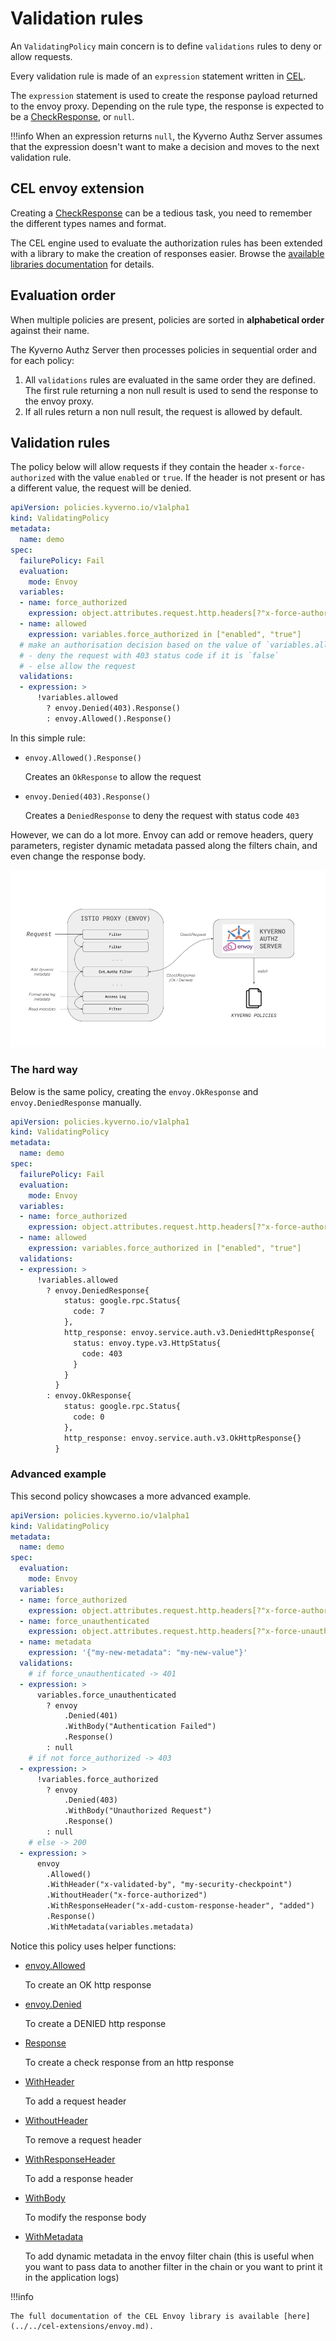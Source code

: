 # Validation rules

An `ValidatingPolicy` main concern is to define `validations` rules to deny or allow requests.

Every validation rule is made of an `expression` statement written in [CEL](https://github.com/google/cel-spec).

The `expression` statement is used to create the response payload returned to the envoy proxy.
Depending on the rule type, the response is expected to be a [CheckResponse](https://www.envoyproxy.io/docs/envoy/latest/api-v3/service/auth/v3/external_auth.proto#service-auth-v3-checkresponse), or `null`.

!!!info
    When an expression returns `null`, the Kyverno Authz Server assumes that the expression doesn't want to make a decision and moves to the next validation rule.

## CEL envoy extension

Creating a [CheckResponse](https://www.envoyproxy.io/docs/envoy/latest/api-v3/service/auth/v3/external_auth.proto#service-auth-v3-checkresponse) can be a tedious task, you need to remember the different types names and format.

The CEL engine used to evaluate the authorization rules has been extended with a library to make the creation of responses easier. Browse the [available libraries documentation](../../cel-extensions/index.md) for details.

## Evaluation order

When multiple policies are present, policies are sorted in **alphabetical order** against their name.

The Kyverno Authz Server then processes policies in sequential order and for each policy:

1. All `validations` rules are evaluated in the same order they are defined. The first rule returning a non null result is used to send the response to the envoy proxy.
1. If all rules return a non null result, the request is allowed by default.

## Validation rules

The policy below will allow requests if they contain the header `x-force-authorized` with the value `enabled` or `true`.
If the header is not present or has a different value, the request will be denied.

```yaml
apiVersion: policies.kyverno.io/v1alpha1
kind: ValidatingPolicy
metadata:
  name: demo
spec:
  failurePolicy: Fail
  evaluation:
    mode: Envoy
  variables:
  - name: force_authorized
    expression: object.attributes.request.http.headers[?"x-force-authorized"].orValue("")
  - name: allowed
    expression: variables.force_authorized in ["enabled", "true"]
  # make an authorisation decision based on the value of `variables.allowed`
  # - deny the request with 403 status code if it is `false`
  # - else allow the request
  validations:
  - expression: >
      !variables.allowed
        ? envoy.Denied(403).Response()
        : envoy.Allowed().Response()
```

In this simple rule:

- `envoy.Allowed().Response()`

    Creates an `OkResponse` to allow the request

- `envoy.Denied(403).Response()`

    Creates a `DeniedResponse` to deny the request with status code `403`

However, we can do a lot more.
Envoy can add or remove headers, query parameters, register dynamic metadata passed along the filters chain, and even change the response body.

![dynamic metadata](../../schemas/dynamic-metadata.png)

### The hard way

Below is the same policy, creating the `envoy.OkResponse` and `envoy.DeniedResponse` manually.

```yaml
apiVersion: policies.kyverno.io/v1alpha1
kind: ValidatingPolicy
metadata:
  name: demo
spec:
  failurePolicy: Fail
  evaluation:
    mode: Envoy
  variables:
  - name: force_authorized
    expression: object.attributes.request.http.headers[?"x-force-authorized"].orValue("")
  - name: allowed
    expression: variables.force_authorized in ["enabled", "true"]
  validations:
  - expression: >
      !variables.allowed
        ? envoy.DeniedResponse{
            status: google.rpc.Status{
              code: 7
            },
            http_response: envoy.service.auth.v3.DeniedHttpResponse{
              status: envoy.type.v3.HttpStatus{
                code: 403
              }
            }
          }
        : envoy.OkResponse{
            status: google.rpc.Status{
              code: 0
            },
            http_response: envoy.service.auth.v3.OkHttpResponse{}
          }
```

### Advanced example

This second policy showcases a more advanced example.

```yaml
apiVersion: policies.kyverno.io/v1alpha1
kind: ValidatingPolicy
metadata:
  name: demo
spec:
  evaluation:
    mode: Envoy
  variables:
  - name: force_authorized
    expression: object.attributes.request.http.headers[?"x-force-authorized"].orValue("") in ["enabled", "true"]
  - name: force_unauthenticated
    expression: object.attributes.request.http.headers[?"x-force-unauthenticated"].orValue("") in ["enabled", "true"]
  - name: metadata
    expression: '{"my-new-metadata": "my-new-value"}'
  validations:
    # if force_unauthenticated -> 401
  - expression: >
      variables.force_unauthenticated
        ? envoy
            .Denied(401)
            .WithBody("Authentication Failed")
            .Response()
        : null
    # if not force_authorized -> 403
  - expression: >
      !variables.force_authorized
        ? envoy
            .Denied(403)
            .WithBody("Unauthorized Request")
            .Response()
        : null
    # else -> 200
  - expression: >
      envoy
        .Allowed()
        .WithHeader("x-validated-by", "my-security-checkpoint")
        .WithoutHeader("x-force-authorized")
        .WithResponseHeader("x-add-custom-response-header", "added")
        .Response()
        .WithMetadata(variables.metadata)
```

Notice this policy uses helper functions:

- [envoy.Allowed](../../cel-extensions/envoy.md#envoyallowed)

    To create an OK http response

- [envoy.Denied](../../cel-extensions/envoy.md#envoydenied)

    To create a DENIED http response

- [Response](../../cel-extensions/envoy.md#response)

    To create a check response from an http response

- [WithHeader](../../cel-extensions/envoy.md#withheader)

    To add a request header

- [WithoutHeader](../../cel-extensions/envoy.md#withoutheader)

    To remove a request header

- [WithResponseHeader](../../cel-extensions/envoy.md#withresponseheader)

    To add a response header

- [WithBody](../../cel-extensions/envoy.md#withbody)

    To modify the response body

- [WithMetadata](../../cel-extensions/envoy.md#withmetadata)

    To add dynamic metadata in the envoy filter chain (this is useful when you want to pass data to another filter in the chain or you want to print it in the application logs)

!!!info

    The full documentation of the CEL Envoy library is available [here](../../cel-extensions/envoy.md).